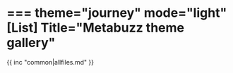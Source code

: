 ===
theme="journey"
mode="light"
[List]
Title="Metabuzz theme gallery"
===

{{ inc "common|allfiles.md" }}

